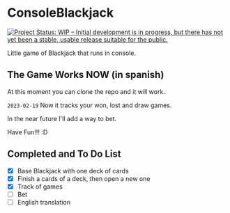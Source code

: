 # ConsoleBlackjack

<a href="https://www.repostatus.org/#wip"><img src="https://www.repostatus.org/badges/latest/wip.svg" alt="Project Status: WIP – Initial development is in progress, but there has not yet been a stable, usable release suitable for the public." /></a>

Little game of Blackjack that runs in console.

## The Game Works NOW (in spanish)

At this moment you can clone the repo and it will work.

`2023-02-19` Now it tracks your won, lost and draw games.

In the near future I'll add a way to bet.

Have Fun!!! :D

## Completed and To Do List

- [x] Base Blackjack with one deck of cards
- [x] Finish a cards of a deck, then open a new one
- [x] Track of games
- [ ] Bet
- [ ] English translation
